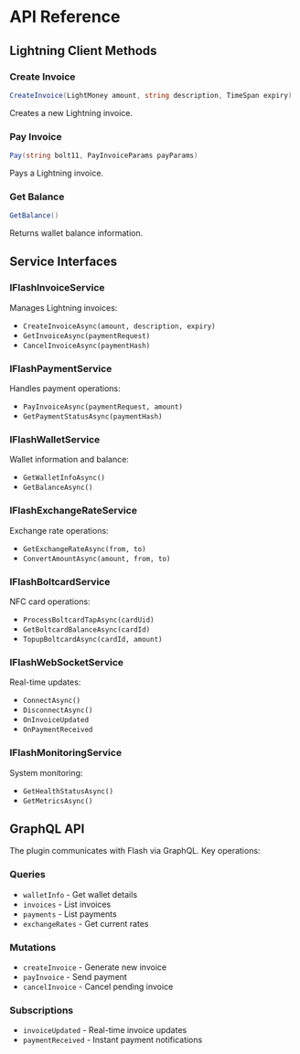 # API Reference

## Lightning Client Methods

### Create Invoice
```csharp
CreateInvoice(LightMoney amount, string description, TimeSpan expiry)
```
Creates a new Lightning invoice.

### Pay Invoice
```csharp
Pay(string bolt11, PayInvoiceParams payParams)
```
Pays a Lightning invoice.

### Get Balance
```csharp
GetBalance()
```
Returns wallet balance information.

## Service Interfaces

### IFlashInvoiceService
Manages Lightning invoices:
- `CreateInvoiceAsync(amount, description, expiry)`
- `GetInvoiceAsync(paymentRequest)`
- `CancelInvoiceAsync(paymentHash)`

### IFlashPaymentService
Handles payment operations:
- `PayInvoiceAsync(paymentRequest, amount)`
- `GetPaymentStatusAsync(paymentHash)`

### IFlashWalletService
Wallet information and balance:
- `GetWalletInfoAsync()`
- `GetBalanceAsync()`

### IFlashExchangeRateService
Exchange rate operations:
- `GetExchangeRateAsync(from, to)`
- `ConvertAmountAsync(amount, from, to)`

### IFlashBoltcardService
NFC card operations:
- `ProcessBoltcardTapAsync(cardUid)`
- `GetBoltcardBalanceAsync(cardId)`
- `TopupBoltcardAsync(cardId, amount)`

### IFlashWebSocketService
Real-time updates:
- `ConnectAsync()`
- `DisconnectAsync()`
- `OnInvoiceUpdated`
- `OnPaymentReceived`

### IFlashMonitoringService
System monitoring:
- `GetHealthStatusAsync()`
- `GetMetricsAsync()`

## GraphQL API

The plugin communicates with Flash via GraphQL. Key operations:

### Queries
- `walletInfo` - Get wallet details
- `invoices` - List invoices
- `payments` - List payments
- `exchangeRates` - Get current rates

### Mutations
- `createInvoice` - Generate new invoice
- `payInvoice` - Send payment
- `cancelInvoice` - Cancel pending invoice

### Subscriptions
- `invoiceUpdated` - Real-time invoice updates
- `paymentReceived` - Instant payment notifications